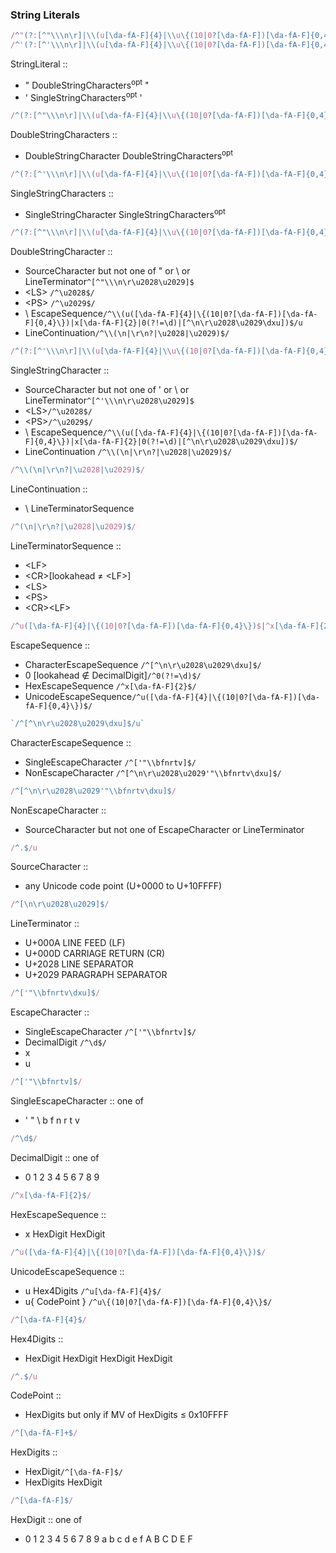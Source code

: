 ### String Literals

```JavaScript
/^"(?:[^"\\\n\r]|\\(u[\da-fA-F]{4}|\\u\{(10|0?[\da-fA-F])[\da-fA-F]{0,4}\})|\\x[\da-fA-F]{2}|\\0(?!=\d)|\\\r\n|\\[^\dxu])*"$/
/^'(?:[^'\\\n\r]|\\(u[\da-fA-F]{4}|\\u\{(10|0?[\da-fA-F])[\da-fA-F]{0,4}\})|\\x[\da-fA-F]{2}|\\0(?!=\d)|\\\r\n|\\[^\dxu])*'$/
```
StringLiteral ::
  - " DoubleStringCharacters<sup>opt</sup> "
  - ' SingleStringCharacters<sup>opt</sup> '

```JavaScript
/^(?:[^"\\\n\r]|\\(u[\da-fA-F]{4}|\\u\{(10|0?[\da-fA-F])[\da-fA-F]{0,4}\})|\\x[\da-fA-F]{2}|\\0(?!=\d)|\\\r\n|\\[^\dxu])+$/
```
DoubleStringCharacters ::
  - DoubleStringCharacter DoubleStringCharacters<sup>opt</sup>

```JavaScript
/^(?:[^'\\\n\r]|\\(u[\da-fA-F]{4}|\\u\{(10|0?[\da-fA-F])[\da-fA-F]{0,4}\})|\\x[\da-fA-F]{2}|\\0(?!=\d)|\\\r\n|\\[^\dxu])+$/
```
SingleStringCharacters ::
  - SingleStringCharacter SingleStringCharacters<sup>opt</sup>

```JavaScript
/^(?:[^"\\\n\r]|\\(u[\da-fA-F]{4}|\\u\{(10|0?[\da-fA-F])[\da-fA-F]{0,4}\})|\\x[\da-fA-F]{2}|\\0(?!=\d)|\\\r\n|\\[^\dxu])$/
```
DoubleStringCharacter ::
  - SourceCharacter but not one of " or \ or LineTerminator`^[^"\\\n\r\u2028\u2029]$`
  - \<LS\> `/^\u2028$/`
  - \<PS\> `/^\u2029$/`
  - \ EscapeSequence`/^\\(u([\da-fA-F]{4}|\{(10|0?[\da-fA-F])[\da-fA-F]{0,4}\})|x[\da-fA-F]{2}|0(?!=\d)|[^\n\r\u2028\u2029\dxu])$/u`
  - LineContinuation`/^\\(\n|\r\n?|\u2028|\u2029)$/`

```JavaScript
/^(?:[^'\\\n\r]|\\(u[\da-fA-F]{4}|\\u\{(10|0?[\da-fA-F])[\da-fA-F]{0,4}\})|\\x[\da-fA-F]{2}|\\0(?!=\d)|\\\r\n|\\[^\dxu])$/
```
SingleStringCharacter ::
  - SourceCharacter but not one of ' or \ or LineTerminator`^[^'\\\n\r\u2028\u2029]$`
  - \<LS\>`/^\u2028$/`
  - \<PS\>`/^\u2029$/`
  - \ EscapeSequence`/^\\(u([\da-fA-F]{4}|\{(10|0?[\da-fA-F])[\da-fA-F]{0,4}\})|x[\da-fA-F]{2}|0(?!=\d)|[^\n\r\u2028\u2029\dxu])$/`
  - LineContinuation `/^\\(\n|\r\n?|\u2028|\u2029)$/`

```JavaScript
/^\\(\n|\r\n?|\u2028|\u2029)$/
```
LineContinuation ::
  - \ LineTerminatorSequence
  
```js
/^(\n|\r\n?|\u2028|\u2029)$/
```
LineTerminatorSequence ::
  - \<LF\>
  - \<CR\>\[lookahead ≠ \<LF\>\]
  - \<LS\>
  - \<PS\>
  - \<CR\>\<LF\>

```js
/^u([\da-fA-F]{4}|\{(10|0?[\da-fA-F])[\da-fA-F]{0,4}\})$|^x[\da-fA-F]{2}$|^0(?!=\d)$|^[^\n\r\u2028\u2029\dxu]$/
```
EscapeSequence ::
  - CharacterEscapeSequence `/^[^\n\r\u2028\u2029\dxu]$/`
  - 0 \[lookahead ∉ DecimalDigit\]`/^0(?!=\d)$/`
  - HexEscapeSequence  `/^x[\da-fA-F]{2}$/`
  - UnicodeEscapeSequence`/^u([\da-fA-F]{4}|\{(10|0?[\da-fA-F])[\da-fA-F]{0,4}\})$/`

```js
`/^[^\n\r\u2028\u2029\dxu]$/u`
```
CharacterEscapeSequence ::
  - SingleEscapeCharacter `/^['"\\bfnrtv]$/`
  - NonEscapeCharacter  `/^[^\n\r\u2028\u2029'"\\bfnrtv\dxu]$/`

```js
/^[^\n\r\u2028\u2029'"\\bfnrtv\dxu]$/
```
NonEscapeCharacter ::
  - SourceCharacter but not one of EscapeCharacter or LineTerminator


```js
/^.$/u
```
SourceCharacter ::
  - any Unicode code point (U+0000 to U+10FFFF)


```js
/^[\n\r\u2028\u2029]$/
```
LineTerminator ::
  - <LF> U+000A LINE FEED (LF)
  - <CR> U+000D CARRIAGE RETURN (CR)
  - <LS> U+2028 LINE SEPARATOR
  - <PS> U+2029 PARAGRAPH SEPARATOR


```js
/^['"\\bfnrtv\dxu]$/
```
EscapeCharacter ::
  - SingleEscapeCharacter `/^['"\\bfnrtv]$/`
  - DecimalDigit  `/^\d$/`
  - x 
  - u

```js
/^['"\\bfnrtv]$/
```
SingleEscapeCharacter :: one of
  - ' " \ b f n r t v


```js
/^\d$/
```
DecimalDigit :: one of
  - 0 1 2 3 4 5 6 7 8 9


```js
/^x[\da-fA-F]{2}$/
```
HexEscapeSequence ::
  - x HexDigit HexDigit


```js
/^u([\da-fA-F]{4}|\{(10|0?[\da-fA-F])[\da-fA-F]{0,4}\})$/
```
UnicodeEscapeSequence ::
  - u Hex4Digits    `/^u[\da-fA-F]{4}$/`
  - u{ CodePoint }  `/^u\{(10|0?[\da-fA-F])[\da-fA-F]{0,4}\}$/`


```js
/^[\da-fA-F]{4}$/
```
Hex4Digits ::
  - HexDigit HexDigit HexDigit HexDigit


```js
/^.$/u
```
CodePoint ::
  - HexDigits but only if MV of HexDigits ≤ 0x10FFFF


```js
/^[\da-fA-F]+$/
```
HexDigits ::
  - HexDigit`/^[\da-fA-F]$/`
  - HexDigits HexDigit


```js
/^[\da-fA-F]$/
```
HexDigit :: one of
  - 0 1 2 3 4 5 6 7 8 9 a b c d e f A B C D E F
